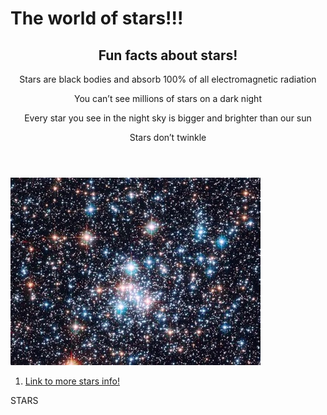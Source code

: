 <html>
  <body>
    <h1>The world of stars!!!</h1>
    <header>
      <h2>Fun facts about stars!</h2>
      <p>Stars are black bodies and absorb 100% of all electromagnetic radiation
      <p>You can’t see millions of stars on a dark night
      <p>Every star you see in the night sky is bigger and brighter than our sun
      <p>Stars don’t twinkle
    </header>
    <img src="star.jpg">
    <ol>
      <li>
        <a href="https://www.space.com/57-stars-formation-classification-and-constellations.html">Link to more stars info!</a>
      </li>
    </ol>
    <div>
      <p>STARS</p>
    </div>
  </body>
